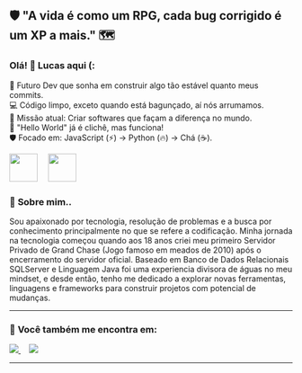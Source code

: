 
## 🛡️ "A vida é como um RPG, cada bug corrigido é um XP a mais." 🗺️

### **Olá! 👋 Lucas aqui (:**  

🚀 Futuro Dev que sonha em construir algo tão estável quanto meus commits.   
💻 Código limpo, exceto quando está bagunçado, aí nós arrumamos.  
🏹 Missão atual: Criar softwares que façam a diferença no mundo.   
🧠 "Hello World" já é clichê, mas funciona!   
🛡️ Focado em: JavaScript (⚡) -> Python (🔥) -> Chá (☕).

<div display="inline">
    <img width="50" height="50" src="https://cdn.jsdelivr.net/gh/devicons/devicon@latest/icons/javascript/javascript-original.svg" />
    <img width="50" height="50" hspace="15" src="https://cdn.jsdelivr.net/gh/devicons/devicon@latest/icons/python/python-original.svg" />
</div>
        
### 📖 **Sobre mim..**  

Sou apaixonado por tecnologia, resolução de problemas e a busca por conhecimento principalmente no que se refere a codificação.
Minha jornada na tecnologia começou quando aos 18 anos criei meu primeiro Servidor Privado de Grand Chase (Jogo famoso em meados de 2010) após o encerramento do servidor oficial. Baseado em Banco de Dados Relacionais SQLServer e Linguagem Java foi uma experiencia divisora de águas no meu mindset, e desde então, tenho me dedicado a explorar novas ferramentas, linguagens e frameworks para construir projetos com potencial de mudanças.

---

### 💬 **Você também me encontra em:**  
<a href="www.linkedin.com/in/lucas-alves-veloso-code">
    <img src="https://img.shields.io/badge/linkedin-%230077B5.svg?style=for-the-badge&logo=linkedin&logoColor=white" />
</a>
<a href="https://www.dio.me/users/lucas_alvessp">
    <img hspace="15" src="https://assets.dio.me/VTgUqMiPAIgvsFdSvgSnVAB5lrqnNxY_N8h8LknnQys/f:webp/q:80/w:120/L2Fzc2V0cy9kaW9tZS9sb2dvLWZ1bGwuc3Zn" />
</a>

---
